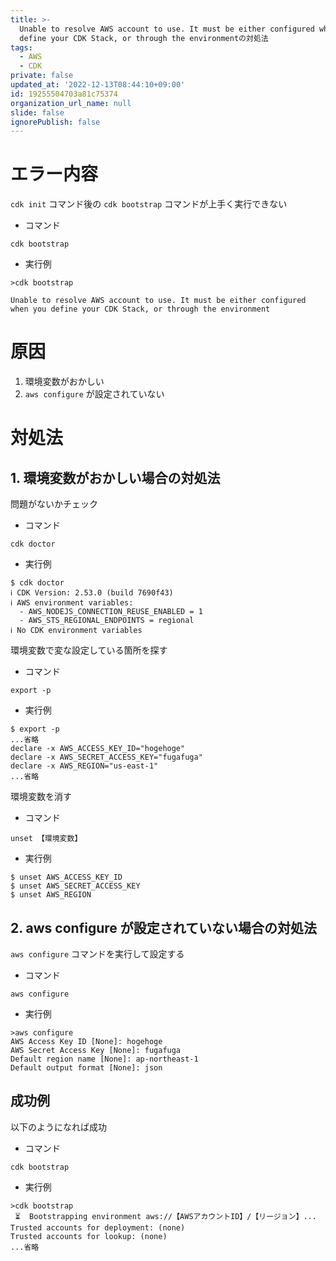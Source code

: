 ```yaml
---
title: >-
  Unable to resolve AWS account to use. It must be either configured when you
  define your CDK Stack, or through the environmentの対処法
tags:
  - AWS
  - CDK
private: false
updated_at: '2022-12-13T08:44:10+09:00'
id: 19255504703a81c75374
organization_url_name: null
slide: false
ignorePublish: false
---
```

# エラー内容

`cdk init` コマンド後の `cdk bootstrap` コマンドが上手く実行できない
- コマンド
```
cdk bootstrap
```
- 実行例
```
>cdk bootstrap

Unable to resolve AWS account to use. It must be either configured when you define your CDK Stack, or through the environment
```

# 原因
1. 環境変数がおかしい
2. `aws configure` が設定されていない

# 対処法

## 1. 環境変数がおかしい場合の対処法

問題がないかチェック
- コマンド
```
cdk doctor
```
- 実行例
```
$ cdk doctor
ℹ️ CDK Version: 2.53.0 (build 7690f43)
ℹ️ AWS environment variables:
  - AWS_NODEJS_CONNECTION_REUSE_ENABLED = 1
  - AWS_STS_REGIONAL_ENDPOINTS = regional
ℹ️ No CDK environment variables
```

環境変数で変な設定している箇所を探す
- コマンド
```
export -p
```
- 実行例
```
$ export -p
...省略
declare -x AWS_ACCESS_KEY_ID="hogehoge"
declare -x AWS_SECRET_ACCESS_KEY="fugafuga"
declare -x AWS_REGION="us-east-1"
...省略
```

環境変数を消す
- コマンド
```
unset 【環境変数】
```
- 実行例
```
$ unset AWS_ACCESS_KEY_ID
$ unset AWS_SECRET_ACCESS_KEY
$ unset AWS_REGION
```

## 2. aws configure が設定されていない場合の対処法

`aws configure` コマンドを実行して設定する
- コマンド
```
aws configure
```
- 実行例
```
>aws configure
AWS Access Key ID [None]: hogehoge
AWS Secret Access Key [None]: fugafuga
Default region name [None]: ap-northeast-1
Default output format [None]: json
```

## 成功例
以下のようになれば成功
- コマンド
```
cdk bootstrap
```
- 実行例
```
>cdk bootstrap
 ⏳  Bootstrapping environment aws://【AWSアカウントID】/【リージョン】...
Trusted accounts for deployment: (none)
Trusted accounts for lookup: (none)
...省略
``` 
